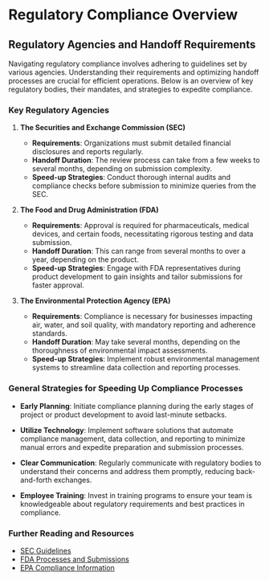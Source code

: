 # Regulatory Compliance Overview

## Regulatory Agencies and Handoff Requirements

Navigating regulatory compliance involves adhering to guidelines set by various agencies. Understanding their requirements and optimizing handoff processes are crucial for efficient operations. Below is an overview of key regulatory bodies, their mandates, and strategies to expedite compliance.

### Key Regulatory Agencies

1. **The Securities and Exchange Commission (SEC)**

   - **Requirements**: Organizations must submit detailed financial disclosures and reports regularly.
   - **Handoff Duration**: The review process can take from a few weeks to several months, depending on submission complexity.
   - **Speed-up Strategies**: Conduct thorough internal audits and compliance checks before submission to minimize queries from the SEC.

2. **The Food and Drug Administration (FDA)**

   - **Requirements**: Approval is required for pharmaceuticals, medical devices, and certain foods, necessitating rigorous testing and data submission.
   - **Handoff Duration**: This can range from several months to over a year, depending on the product.
   - **Speed-up Strategies**: Engage with FDA representatives during product development to gain insights and tailor submissions for faster approval.

3. **The Environmental Protection Agency (EPA)**

   - **Requirements**: Compliance is necessary for businesses impacting air, water, and soil quality, with mandatory reporting and adherence standards.
   - **Handoff Duration**: May take several months, depending on the thoroughness of environmental impact assessments.
   - **Speed-up Strategies**: Implement robust environmental management systems to streamline data collection and reporting processes.

### General Strategies for Speeding Up Compliance Processes

- **Early Planning**: Initiate compliance planning during the early stages of project or product development to avoid last-minute setbacks.
  
- **Utilize Technology**: Implement software solutions that automate compliance management, data collection, and reporting to minimize manual errors and expedite preparation and submission processes.
  
- **Clear Communication**: Regularly communicate with regulatory bodies to understand their concerns and address them promptly, reducing back-and-forth exchanges.

- **Employee Training**: Invest in training programs to ensure your team is knowledgeable about regulatory requirements and best practices in compliance.

### Further Reading and Resources

- [SEC Guidelines](https://www.sec.gov)
- [FDA Processes and Submissions](https://www.fda.gov)
- [EPA Compliance Information](https://www.epa.gov/compliance) 